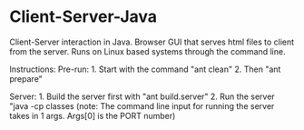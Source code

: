 # Client-Server-Java
Client-Server interaction in Java. Browser GUI that serves html files to client from the server. Runs on Linux based systems through the command line.

Instructions:
  Pre-run:
          1. Start with the command "ant clean"
          2. Then "ant prepare"

  Server:
          1. Build the server first with "ant build.server"
          2. Run the server "java -cp classes 
          (note: The command line input for running the server takes in 1 args. Args[0] is the PORT number)
    
